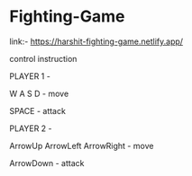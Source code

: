 # Fighting-Game

link:- https://harshit-fighting-game.netlify.app/

control instruction 


PLAYER 1 -

  W A S D - move
  
  SPACE - attack
 
 
PLAYER 2 -

  ArrowUp ArrowLeft ArrowRight - move
  
  ArrowDown - attack
